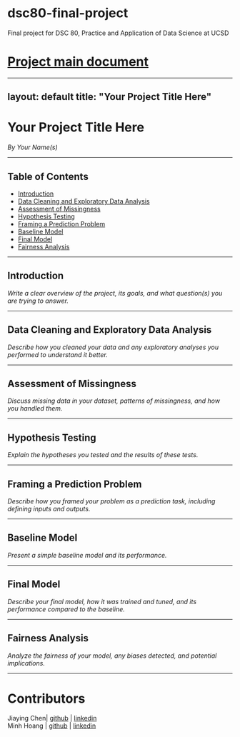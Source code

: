 # dsc80-final-project
Final project for DSC 80, Practice and Application of Data Science at UCSD

# [Project main document](https://docs.google.com/document/d/159BZ_1Zo0wrCYdng55QQ1Y5XzwdtRrC7TWio_lKU6Bo/edit?usp=sharing)

---
layout: default
title: "Your Project Title Here"
---

# Your Project Title Here

*By Your Name(s)*

---

## Table of Contents

- [Introduction](#introduction)
- [Data Cleaning and Exploratory Data Analysis](#data-cleaning-and-exploratory-data-analysis)
- [Assessment of Missingness](#assessment-of-missingness)
- [Hypothesis Testing](#hypothesis-testing)
- [Framing a Prediction Problem](#framing-a-prediction-problem)
- [Baseline Model](#baseline-model)
- [Final Model](#final-model)
- [Fairness Analysis](#fairness-analysis)

---

## Introduction

*Write a clear overview of the project, its goals, and what question(s) you are trying to answer.*

---

## Data Cleaning and Exploratory Data Analysis

*Describe how you cleaned your data and any exploratory analyses you performed to understand it better.*

---

## Assessment of Missingness

*Discuss missing data in your dataset, patterns of missingness, and how you handled them.*

---

## Hypothesis Testing

*Explain the hypotheses you tested and the results of these tests.*

---

## Framing a Prediction Problem

*Describe how you framed your problem as a prediction task, including defining inputs and outputs.*

---

## Baseline Model

*Present a simple baseline model and its performance.*

---

## Final Model

*Describe your final model, how it was trained and tuned, and its performance compared to the baseline.*

---

## Fairness Analysis

*Analyze the fairness of your model, any biases detected, and potential implications.*

---





# Contributors 

Jiaying Chen| [github](https://github.com/rcwoshimao) | [linkedin](https://www.linkedin.com/in/jiaying-chen01/)  
Minh Hoang | [github](https://github.com/thekingofrice) | [linkedin](https://www.linkedin.com/in/duc-minh-hoang-711029296/)

